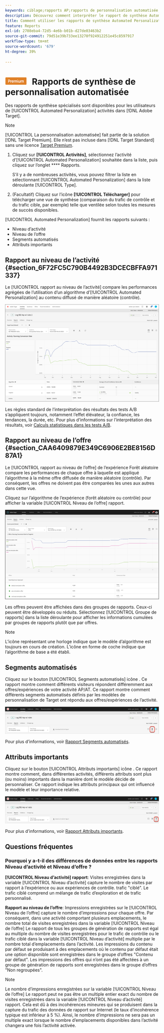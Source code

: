 ```yaml
---
keywords: ciblage;rapports AP;rapports de personnalisation automatisée;rapport au niveau de l’activité;rapport au niveau de l’offre;rapport des détails de l’offre;faq
description: Découvrez comment interpréter le rapport de synthèse Automated Personalization dans Adobe Target. Vous pouvez passer aux rapports Segments automatisés et Attributs importants à partir de ce rapport.
title: Comment utiliser les rapports de synthèse Automated Personalization ?
feature: Reports
exl-id: 2708eba4-72d5-4e6b-b01b-d27de03463b2
source-git-commit: 79d51e39b733ee13270f924912251e45c8597917
workflow-type: tm+mt
source-wordcount: '679'
ht-degree: 39%

---
```


# ![PREMIUM](/help/main/assets/premium.png) Rapports de synthèse de personnalisation automatisée

Des rapports de synthèse spécialisés sont disponibles pour les utilisateurs de [!UICONTROL Automated Personalization] activités dans [!DNL Adobe Target].

>[!NOTE]
>
>[!UICONTROL La personnalisation automatisée] fait partie de la solution [!DNL Target Premium]. Elle n’est pas incluse dans [!DNL Target Standard] sans une licence [Target Premium](/help/main/c-intro/intro.md#premium).

1. Cliquez sur **[!UICONTROL Activités]**, sélectionnez l’activité d’[!UICONTROL Automated Personalization] souhaitée dans la liste, puis cliquez sur l’onglet **** Rapports.

   S’il y a de nombreuses activités, vous pouvez filtrer la liste en sélectionnant [!UICONTROL Automated Personalization] dans la liste déroulante [!UICONTROL Type].

1. (Facultatif) Cliquez sur l’icône **[!UICONTROL Télécharger]** pour télécharger une vue de synthèse (comparaison du trafic de contrôle et du trafic cible, par exemple) telle que ventilée selon toutes les mesures de succès disponibles.

[!UICONTROL Automated Personalization] fournit les rapports suivants :

* Niveau d’activité
* Niveau de l’offre
* Segments automatisés
* Attributs importants

## Rapport au niveau de l’activité {#section_6F72FC5C790B4492B3DCECBFFA971337}

Le [!UICONTROL rapport au niveau de l’activité] compare les performances agrégées de l’utilisation d’un algorithme d’[!UICONTROL Automated Personalization] au contenu diffusé de manière aléatoire (contrôle).

![Rapport au niveau de l’activité](/help/main/c-reports/assets/box_plot_ap.png)

Les règles standard de l’interprétation des résultats des tests A/B s’appliquent toujours, notamment l’effet élévateur, la confiance, les tendances, la durée, etc. Pour plus d’informations sur l’interprétation des résultats, voir [Calculs statistiques dans les tests A/B](/help/main/c-reports/statistical-methodology/statistical-calculations.md).

## Rapport au niveau de l’offre {#section_CAA6409879E349C6906E2BE8156D87A1}

Le [!UICONTROL rapport au niveau de l’offre] de l’expérience Forêt aléatoire compare les performances de chaque offre à laquelle est appliqué l’algorithme à la même offre diffusée de manière aléatoire (contrôle). Par conséquent, les offres ne doivent pas être comparées les unes aux autres dans cette vue.

Cliquez sur l’algorithme de l’expérience (forêt aléatoire ou contrôle) pour afficher la variable [!UICONTROL Niveau de l’offre] rapport.

![Rapport au niveau de l’offre dans Adobe Target](/help/main/c-reports/assets/ap_OfferLevelRpt.png)

Les offres peuvent être affichées dans des groupes de rapports. Ceux-ci peuvent être développés ou réduits. Sélectionnez [!UICONTROL Groupe de rapports] dans la liste déroulante pour afficher les informations cumulées par groupes de rapports plutôt que par offres.

>[!NOTE]
>
>L’icône représentant une horloge indique que le modèle d’algorithme est toujours en cours de création. L’icône en forme de coche indique que l’algorithme de base a été établi.

## Segments automatisés

Cliquez sur le bouton [!UICONTROL Segments automatisés] icône . Ce rapport montre comment différents visiteurs répondent différemment aux offres/expériences de votre activité AP/AT. Ce rapport montre comment différents segments automatisés définis par les modèles de personnalisation de Target ont répondu aux offres/expériences de l’activité.

![Icône Segments automatisés](/help/main/c-reports/assets/icon-automated-sements-ap.png)

Pour plus d’informations, voir [Rapport Segments automatisés](/help/main/c-reports/c-personalization-insights-reports/automated-segments-report.md).

## Attributs importants

Cliquez sur le bouton [!UICONTROL Attributs importants] icône . Ce rapport montre comment, dans différentes activités, différents attributs sont plus (ou moins) importants dans la manière dont le modèle décide de personnaliser. Ce rapport indique les attributs principaux qui ont influencé le modèle et leur importance relative.

![Icône Attributs importants](/help/main/c-reports/assets/icon-important-attributes-ap.png)

Pour plus d’informations, voir [Rapport Attributs importants](/help/main/c-reports/c-personalization-insights-reports/important-attributes-report.md).

## Questions fréquentes 

### Pourquoi y a-t-il des différences de données entre les rapports Niveau d’activité et Niveau d’offre ?

**[!UICONTROL Niveau d’activité] rapport**: Visites enregistrées dans la variable [!UICONTROL Niveau d’activité] capture le nombre de visites par rapport à l’expérience ou aux expériences de contrôle. trafic &quot;ciblé&quot;. Le trafic ciblé comprend un mélange de trafic d’exploration et de trafic personnalisé.

**Rapport au niveau de l’offre**: Impressions enregistrées sur le [!UICONTROL Niveau de l’offre] capture le nombre d’impressions pour chaque offre. Par conséquent, dans une activité comportant plusieurs emplacements, le nombre total de visites enregistrées dans la variable [!UICONTROL Niveau de l’offre] Le rapport de tous les groupes de génération de rapports est égal au multiple du nombre de visites enregistrées pour le trafic de contrôle ou le trafic ciblé dans la variable [!UICONTROL Niveau d’activité] multiplie par le nombre total d’emplacements dans l’activité. Les impressions du contenu par défaut se produisant à des emplacements où le contenu par défaut était une option disponible sont enregistrées dans le groupe d’offres &quot;Contenu par défaut&quot;. Les impressions des offres qui n’ont pas été affectées à un groupe de génération de rapports sont enregistrées dans le groupe d’offres &quot;Non regroupées&quot;.

>[!NOTE]
>
>Le nombre d’impressions enregistrées sur la variable [!UICONTROL Niveau de l’offre] Le rapport peut ne pas être un multiple entier exact du nombre de visites enregistrées dans la variable [!UICONTROL Niveau d’activité] rapport. Cela est dû à des incohérences mineures qui se produisent dans la capture du trafic des données de rapport sur Internet (le taux d’incohérence typique est inférieur à 5 %). Ainsi, le nombre d’impressions ne sera pas un multiple exact lorsque le nombre d’emplacements disponibles dans l’activité changera une fois l’activité activée.
